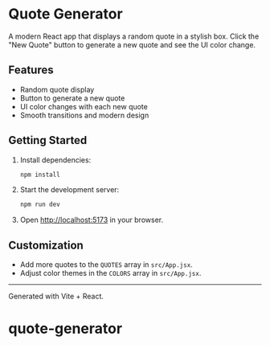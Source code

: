 # Quote Generator

A modern React app that displays a random quote in a stylish box. Click the "New Quote" button to generate a new quote and see the UI color change.

## Features
- Random quote display
- Button to generate a new quote
- UI color changes with each new quote
- Smooth transitions and modern design

## Getting Started

1. Install dependencies:
   ```sh
   npm install
   ```
2. Start the development server:
   ```sh
   npm run dev
   ```
3. Open [http://localhost:5173](http://localhost:5173) in your browser.

## Customization
- Add more quotes to the `QUOTES` array in `src/App.jsx`.
- Adjust color themes in the `COLORS` array in `src/App.jsx`.

---
Generated with Vite + React.
# quote-generator
